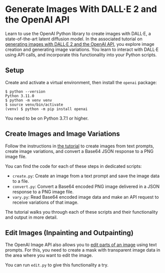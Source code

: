 # Generate Images With DALL·E 2 and the OpenAI API

Learn to use the OpenAI Python library to create images with DALL·E, a state-of-the-art latent diffusion model. In the associated tutorial on [generating images with DALL·E 2 and the OpenAI API](https://realpython.com/generate-images-with-dalle-openai-api/), you explore image creation and generating image variations. You learn to interact with DALL·E using API calls, and incorporate this functionality into your Python scripts.

## Setup

Create and activate a virtual environment, then install the `openai` package:

```console
$ python --version
Python 3.11.0
$ python -m venv venv
$ source venv/bin/activate
(venv) $ python -m pip install openai
```

You need to be on Python 3.7.1 or higher.

## Create Images and Image Variations

Follow the instructions in [the tutorial](https://realpython.com/generate-images-with-dalle-openai-api/) to create images from text prompts, create image variations, and convert a Base64 JSON response to a PNG image file.

You can find the code for each of these steps in dedicated scripts:

- `create.py`: Create an image from a text prompt and save the image data to a file.
- `convert.py`: Convert a Base64 encoded PNG image delivered in a JSON response to a PNG image file.
- `vary.py`: Read Base64 encoded image data and make an API request to receive variations of that image.

The tutorial walks you through each of these scripts and their functionality and output in more detail.

## Edit Images (Inpainting and Outpainting)

The OpenAI Image API also allows you to [edit parts of an image](https://beta.openai.com/docs/guides/images/edits) using text prompts. For this, you need to create a mask with transparent image data in the area where you want to edit the image.

You can run `edit.py` to give this functionality a try.
